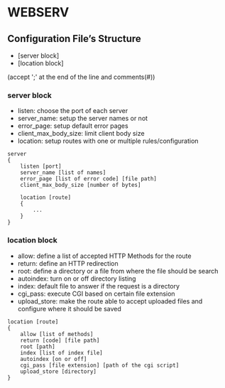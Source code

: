 # WEBSERV

## Configuration File’s Structure

- [server block]
- [location block]

(accept ';' at the end of the line and comments(#))

### server block

- listen: choose the port of each server
- server_name: setup the server names or not
- error_page: setup default error pages
- client_max_body_size: limit client body size
- location: setup routes with one or multiple rules/configuration

```
server
{
    listen [port]
    server_name [list of names]
    error_page [list of error code] [file path]
    client_max_body_size [number of bytes]
    
    location [route]
    {
        ...
    }
}
```

### location block
- allow: define a list of accepted HTTP Methods for the route
- return: define an HTTP redirection
- root: define a directory or a file from where the file should be search
- autoindex: turn on or off directory listing
- index: default file to answer if the request is a directory
- cgi_pass: execute CGI based on certain file extension
- upload_store: make the route able to accept uploaded files and configure where it should be saved
```
location [route]
{
    allow [list of methods]
    return [code] [file path]
    root [path]
    index [list of index file]
    autoindex [on or off]
    cgi_pass [file extension] [path of the cgi script]
    upload_store [directory]
}
```

